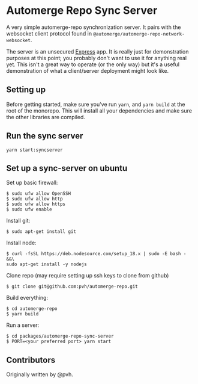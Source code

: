 # Automerge Repo Sync Server

A very simple automerge-repo synchronization server. It pairs with the websocket client protocol
found in `@automerge/automerge-repo-network-websocket`.

The server is an unsecured [Express](https://expressjs.com/) app. It is really just for
demonstration purposes at this point; you probably don't want to use it for anything real yet. This
isn't a great way to operate (or the only way) but it's a useful demonstration of what a
client/server deployment might look like.

## Setting up

Before getting started, make sure you've run `yarn`, and `yarn build` at the root of the monorepo. This will install all your dependencies and make sure the other libraries are compiled.

## Run the sync server

`yarn start:syncserver`

## Set up a sync-server on ubuntu

Set up basic firewall:

```
$ sudo ufw allow OpenSSH
$ sudo ufw allow http
$ sudo ufw allow https
$ sudo ufw enable
```

Install git:

```
$ sudo apt-get install git
```

Install node:

```
$ curl -fsSL https://deb.nodesource.com/setup_18.x | sudo -E bash - &&\
sudo apt-get install -y nodejs
```

Clone repo (may require setting up ssh keys to clone from github)

```
$ git clone git@github.com:pvh/automerge-repo.git
```

Build everything:

```
$ cd automerge-repo
$ yarn build
```

Run a server:

```
$ cd packages/automerge-repo-sync-server
$ PORT=<your preferred port> yarn start
```

## Contributors

Originally written by @pvh.
